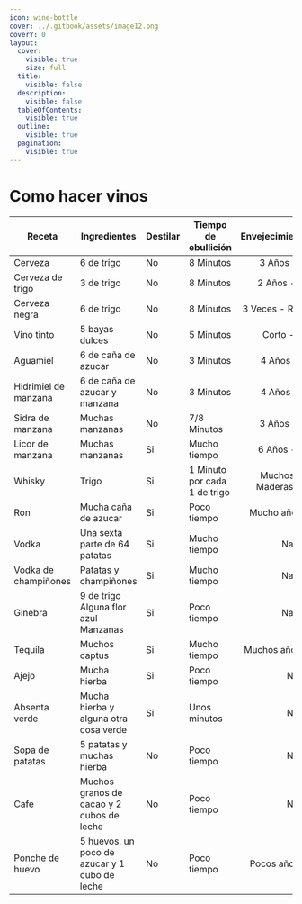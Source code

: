 ```yaml
---
icon: wine-bottle
cover: ../.gitbook/assets/image12.png
coverY: 0
layout:
  cover:
    visible: true
    size: full
  title:
    visible: false
  description:
    visible: false
  tableOfContents:
    visible: true
  outline:
    visible: true
  pagination:
    visible: true
---
```


# Como hacer vinos

<table data-full-width="true"><thead><tr><th width="159">Receta</th><th>Ingredientes</th><th width="91">Destilar</th><th width="190">Tiempo de ebullición</th><th align="center">Envejecimiento/Madera</th><th width="56">Alc	</th><th>Efectos</th></tr></thead><tbody><tr><td>Cerveza</td><td>6 de trigo</td><td>No</td><td>8 Minutos</td><td align="center">3 Años - Todos </td><td>I</td><td></td></tr><tr><td>Cerveza de trigo</td><td>3 de trigo</td><td>No</td><td>8 Minutos</td><td align="center">2 Años - Abedul </td><td>I</td><td></td></tr><tr><td>Cerveza negra</td><td>6 de trigo</td><td>No</td><td>8 Minutos</td><td align="center">3 Veces - Roble oscuro</td><td>I'</td><td></td></tr><tr><td>Vino tinto</td><td>5 bayas dulces</td><td>No</td><td>5 Minutos</td><td align="center">Corto - Todos</td><td>I'</td><td></td></tr><tr><td>Aguamiel</td><td>6 de caña de azucar</td><td>No</td><td>3 Minutos</td><td align="center">4 Años - Roble</td><td>I'</td><td></td></tr><tr><td>Hidrimiel de manzana</td><td>6 de caña de azucar y manzana</td><td>No</td><td>3 Minutos</td><td align="center">4 Años - Roble</td><td>II</td><td>+</td></tr><tr><td>Sidra de manzana</td><td>Muchas manzanas</td><td>No</td><td>7/8 Minutos</td><td align="center">3 Años - Todos</td><td>I'</td><td></td></tr><tr><td>Licor de manzana</td><td>Muchas manzanas</td><td>Si</td><td>Mucho tiempo</td><td align="center">6 Años - Acacia</td><td>II'</td><td></td></tr><tr><td>Whisky</td><td>Trigo</td><td>Si</td><td>1 Minuto por cada 1 de trigo</td><td align="center">Muchos años - Maderas oscuras</td><td>III'</td><td></td></tr><tr><td>Ron</td><td>Mucha caña de azucar</td><td>Si</td><td>Poco tiempo</td><td align="center">Mucho años - Roble</td><td>IIII</td><td>+</td></tr><tr><td>Vodka</td><td>Una sexta parte de 64 patatas</td><td>Si</td><td>Mucho tiempo</td><td align="center">Nada</td><td>III</td><td>-</td></tr><tr><td>Vodka de champiñones</td><td>Patatas y champiñones</td><td>Si</td><td>Mucho tiempo</td><td align="center">Nada</td><td>II'</td><td>+-</td></tr><tr><td>Ginebra</td><td>9 de trigo <br>Alguna flor azul<br>Manzanas</td><td>Si</td><td>Poco tiempo</td><td align="center">Nada</td><td>III</td><td></td></tr><tr><td>Tequila</td><td>Muchos captus</td><td>Si</td><td>Mucho tiempo</td><td align="center">Muchos años - Abedul</td><td>III</td><td></td></tr><tr><td>Ajejo</td><td>Mucha hierba</td><td>Si</td><td>Poco tiempo</td><td align="center">No</td><td>IIIII'</td><td>-</td></tr><tr><td>Absenta verde</td><td>Mucha hierba y alguna otra cosa verde</td><td>Si</td><td>Unos minutos</td><td align="center">No</td><td>IIIIII</td><td>+-</td></tr><tr><td>Sopa de patatas</td><td>5 patatas y muchas hierba</td><td>No</td><td>Poco tiempo</td><td align="center">No</td><td>-</td><td>+</td></tr><tr><td>Cafe</td><td>Muchos granos de cacao y 2 cubos de leche</td><td>No</td><td>Poco tiempo</td><td align="center">No</td><td>-</td><td>++</td></tr><tr><td>Ponche de huevo</td><td>5 huevos, un poco de azucar y 1 cubo de leche</td><td>No</td><td>Poco tiempo</td><td align="center">Pocos años - Todos</td><td>I'</td><td></td></tr></tbody></table>
